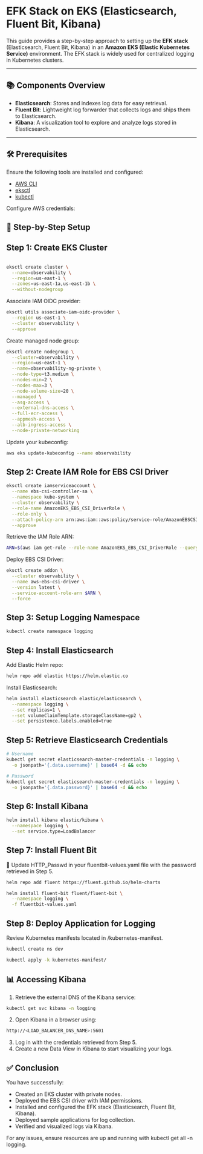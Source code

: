 # EFK Stack on EKS (Elasticsearch, Fluent Bit, Kibana)

This guide provides a step-by-step approach to setting up the **EFK stack** (Elasticsearch, Fluent Bit, Kibana) in an **Amazon EKS (Elastic Kubernetes Service)** environment. The EFK stack is widely used for centralized logging in Kubernetes clusters.

---

## 📚 Components Overview

- **Elasticsearch**: Stores and indexes log data for easy retrieval.
- **Fluent Bit**: Lightweight log forwarder that collects logs and ships them to Elasticsearch.
- **Kibana**: A visualization tool to explore and analyze logs stored in Elasticsearch.

---

## 🛠️ Prerequisites

Ensure the following tools are installed and configured:

- [AWS CLI](https://docs.aws.amazon.com/cli/latest/userguide/install-cliv2.html)
- [eksctl](https://eksctl.io/)
- [kubectl](https://kubernetes.io/docs/tasks/tools/)

Configure AWS credentials:

## 🚀 Step-by-Step Setup
## Step 1: Create EKS Cluster

```bash

eksctl create cluster \
  --name=observability \
  --region=us-east-1 \
  --zones=us-east-1a,us-east-1b \
  --without-nodegroup

```
 Associate IAM OIDC provider:
```bash
eksctl utils associate-iam-oidc-provider \
  --region us-east-1 \
  --cluster observability \
  --approve

```
 Create managed node group:
```bash
eksctl create nodegroup \
  --cluster=observability \
  --region=us-east-1 \
  --name=observability-ng-private \
  --node-type=t3.medium \
  --nodes-min=2 \
  --nodes-max=3 \
  --node-volume-size=20 \
  --managed \
  --asg-access \
  --external-dns-access \
  --full-ecr-access \
  --appmesh-access \
  --alb-ingress-access \
  --node-private-networking

```
 Update your kubeconfig:
```bash
aws eks update-kubeconfig --name observability
```
## Step 2: Create IAM Role for EBS CSI Driver
```bash
eksctl create iamserviceaccount \
  --name ebs-csi-controller-sa \
  --namespace kube-system \
  --cluster observability \
  --role-name AmazonEKS_EBS_CSI_DriverRole \
  --role-only \
  --attach-policy-arn arn:aws:iam::aws:policy/service-role/AmazonEBSCSIDriverPolicy \
  --approve
```
 Retrieve the IAM Role ARN:
```bash
ARN=$(aws iam get-role --role-name AmazonEKS_EBS_CSI_DriverRole --query 'Role.Arn' --output text)
```
 Deploy EBS CSI Driver:
```bash
eksctl create addon \
  --cluster observability \
  --name aws-ebs-csi-driver \
  --version latest \
  --service-account-role-arn $ARN \
  --force
```
## Step 3: Setup Logging Namespace
```bash
kubectl create namespace logging
```
## Step 4: Install Elasticsearch
 Add Elastic Helm repo:
```bash
helm repo add elastic https://helm.elastic.co
```
 Install Elasticsearch:
```bash
helm install elasticsearch elastic/elasticsearch \
  --namespace logging \
  --set replicas=1 \
  --set volumeClaimTemplate.storageClassName=gp2 \
  --set persistence.labels.enabled=true
```
## Step 5: Retrieve Elasticsearch Credentials
```bash
# Username
kubectl get secret elasticsearch-master-credentials -n logging \
  -o jsonpath='{.data.username}' | base64 -d && echo

# Password
kubectl get secret elasticsearch-master-credentials -n logging \
  -o jsonpath='{.data.password}' | base64 -d && echo
```
## Step 6: Install Kibana
```bash
helm install kibana elastic/kibana \
  --namespace logging \
  --set service.type=LoadBalancer
```
## Step 7: Install Fluent Bit
📝 Update HTTP_Passwd in your fluentbit-values.yaml file with the password retrieved in Step 5.
```bash
helm repo add fluent https://fluent.github.io/helm-charts

helm install fluent-bit fluent/fluent-bit \
  --namespace logging \
  -f fluentbit-values.yaml
```
## Step 8: Deploy Application for Logging
Review Kubernetes manifests located in /kubernetes-manifest.
```bash
kubectl create ns dev

kubectl apply -k kubernetes-manifest/
```
## 📊 Accessing Kibana
 1. Retrieve the external DNS of the Kibana service:
```bash
kubectl get svc kibana -n logging
```
 2. Open Kibana in a browser using:
```bash
http://<LOAD_BALANCER_DNS_NAME>:5601
```
 3. Log in with the credentials retrieved from Step 5.
 4. Create a new Data View in Kibana to start visualizing your logs.
## ✅ Conclusion
You have successfully:
- Created an EKS cluster with private nodes.
- Deployed the EBS CSI driver with IAM permissions.
- Installed and configured the EFK stack (Elasticsearch, Fluent Bit, Kibana).
- Deployed sample applications for log collection.
- Verified and visualized logs via Kibana.
  
For any issues, ensure resources are up and running with kubectl get all -n logging.
